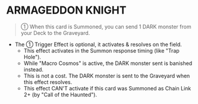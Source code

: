 
# ARMAGEDDON KNIGHT  
> ① When this card is Summoned, you can send 1 DARK monster from your Deck to the Graveyard.

*   The ① Trigger Effect is optional, it activates & resolves on the field.
    *   This effect activates in the Summon response timing (like "Trap Hole").
    *   While "Macro Cosmos" is active, the DARK monster sent is banished instead.
    *   This is not a cost. The DARK monster is sent to the Graveyard when this effect resolves.
    *   This effect CAN'T activate if this card was Summoned as Chain Link 2+ (by "Call of the Haunted").

  